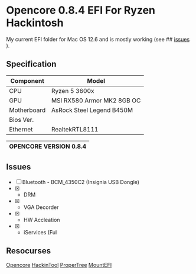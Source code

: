 # Opencore 0.8.4 EFI For Ryzen Hackintosh
My current EFI folder for Mac OS 12.6 and is mostly working (see ## [issues](https://github.com/covxx/Opencore_EFI_AMD#issues) ).

## Specification

| Component   | Model                            |
|-------------|----------------------------------|
| CPU         | Ryzen 5 3600x                    |
| GPU         | MSI RX580 Armor MK2 8GB OC       |
| Motherboard | AsRock Steel Legend B450M        |
| Bios Ver.   |                                  |
| Ethernet    | RealtekRTL8111                   |

| OPENCORE VERSION 0.8.4 |
|------------------------|

## Issues
- [ ] Bluetooth - BCM_4350C2 (Insignia USB Dongle)
- [X] - DRM 
- [x] - VGA Decorder
- [X] - HW Accleation
- [x] - iServices (Ful


## Resocurses 
[Opencore](https://github.com/acidanthera/OpenCorePkg)
[HackinTool]()
[ProperTree]()
[MountEFI]()
